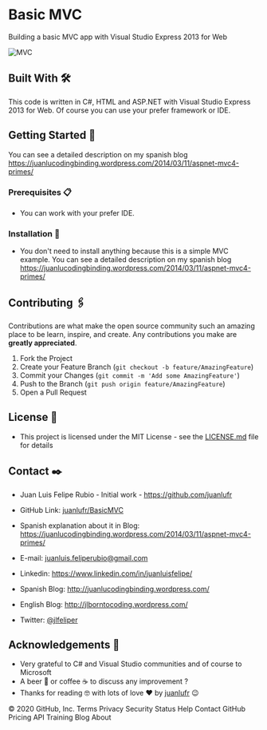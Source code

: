 <!-- Basic MVC app ASP .NET MVC 4 -->

# Basic MVC

Building a basic MVC app with Visual Studio Express 2013 for Web

![MVC](https://juanlucodingbinding.files.wordpress.com/2014/03/mvc.jpg)

## Built With 🛠️

This code is written in C#, HTML and ASP.NET with Visual Studio Express 2013 for Web.
Of course you can use your prefer framework or IDE.


<!-- GETTING STARTED -->

## Getting Started 🚀

You can see a detailed description on my spanish blog https://juanlucodingbinding.wordpress.com/2014/03/11/aspnet-mvc4-primes/

### Prerequisites 📋

- You can work with your prefer IDE.

### Installation 🔧

- You don't need to install anything because this is a simple MVC example. You can see a detailed description on my spanish blog https://juanlucodingbinding.wordpress.com/2014/03/11/aspnet-mvc4-primes/

<!-- CONTRIBUTING -->

## Contributing 🖇️

Contributions are what make the open source community such an amazing place to be learn, inspire, and create. Any contributions you make are **greatly appreciated**.

1. Fork the Project
2. Create your Feature Branch (`git checkout -b feature/AmazingFeature`)
3. Commit your Changes (`git commit -m 'Add some AmazingFeature'`)
4. Push to the Branch (`git push origin feature/AmazingFeature`)
5. Open a Pull Request

<!-- LICENSE -->

## License 📄

- This project is licensed under the MIT License - see the [LICENSE.md](https://github.com/juanlufr/PrimesMVC/blob/master/LICENSE.md) file for details

<!-- CONTACT -->

## Contact ✒️

- Juan Luis Felipe Rubio - Initial work - https://github.com/juanlufr

- GitHub Link: [juanlufr/BasicMVC](https://github.com/juanlufr/PrimesMVC)

- Spanish explanation about it in Blog: https://juanlucodingbinding.wordpress.com/2014/03/11/aspnet-mvc4-primes/

- E-mail: juanluis.feliperubio@gmail.com

- Linkedin: https://www.linkedin.com/in/juanluisfelipe/

- Spanish Blog: http://juanlucodingbinding.wordpress.com/

- English Blog: http://jlborntocoding.wordpress.com/

- Twitter: [@jlfeliper](https://twitter.com/jlfeliper)

<!-- ACKNOWLEDGEMENTS -->

## Acknowledgements 🎁

- Very grateful to C# and Visual Studio communities and of course to Microsoft
- A beer 🍺 or coffee ☕ to discuss any improvement ?
- Thanks for reading 🤓 with lots of love ❤️ by [juanlufr](https://github.com/juanlufr) 😉

© 2020 GitHub, Inc.
Terms
Privacy
Security
Status
Help
Contact GitHub
Pricing
API
Training
Blog
About
